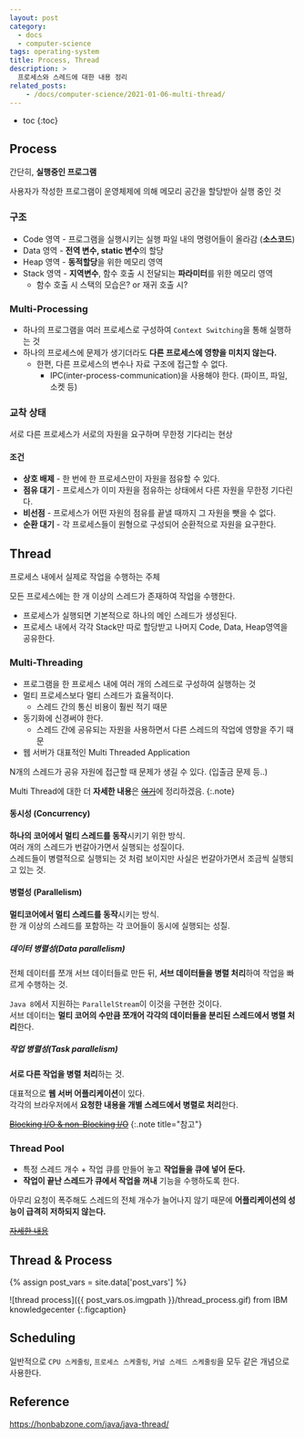```yaml
---
layout: post
category: 
  - docs
  - computer-science
tags: operating-system
title: Process, Thread
description: >
  프로세스와 스레드에 대한 내용 정리
related_posts:
    - /docs/computer-science/2021-01-06-multi-thread/
---
```

<!-- blank -->

* toc
{:toc}

## Process
간단히, **실행중인 프로그램**  

사용자가 작성한 프로그램이 운영체제에 의해 메모리 공간을 할당받아 실행 중인 것

### 구조
* Code 영역 - 프로그램을 실행시키는 실행 파일 내의 명령어들이 올라감 (**소스코드**)
* Data 영역 - **전역 변수, static 변수**의 할당
* Heap 영역 - **동적할당**을 위한 메모리 영역
* Stack 영역 - **지역변수**, 함수 호출 시 전달되는 **파라미터**를 위한 메모리 영역
  * 함수 호출 시 스택의 모습은? or 재귀 호출 시?

### Multi-Processing
* 하나의 프로그램을 여러 프로세스로 구성하여 `Context Switching`을 통해 실행하는 것
* 하나의 프로세스에 문제가 생기더라도 **다른 프로세스에 영향을 미치지 않는다.**
  * 한편, 다른 프로세스의 변수나 자료 구조에 접근할 수 없다.
    * IPC(inter-process-communication)을 사용해야 한다. (파이프, 파일, 소켓 등)

<!--
컨텍스트 스위칭은 스레드 단위에서 이루어지는 것?
  
### Context Switching
* 인터럽트에 의해 다음 우선 순위의 프로세스가 실행되어야할 때 기존 프로세스의 상태 또는 레지스터 값을 저장,
* 다음 프로세스를 수행하도록 새로운 프로세스의 상태 또는 레지스터 값을 교체하는 작업 -->

### 교착 상태
서로 다른 프로세스가 서로의 자원을 요구하며 무한정 기다리는 현상

#### 조건
* **상호 배제** - 한 번에 한 프로세스만이 자원을 점유할 수 있다.
* **점유 대기** - 프로세스가 이미 자원을 점유하는 상태에서 다른 자원을 무한정 기다린다.
* **비선점** - 프로세스가 어떤 자원의 점유를 끝낼 때까지 그 자원을 뺏을 수 없다.
* **순환 대기** - 각 프로세스들이 원형으로 구성되어 순환적으로 자원을 요구한다.

## Thread
프로세스 내에서 실제로 작업을 수행하는 주체

모든 프로세스에는 한 개 이상의 스레드가 존재하여 작업을 수행한다.
* 프로세스가 실행되면 기본적으로 하나의 메인 스레드가 생성된다.
* 프로세스 내에서 각각 Stack만 따로 할당받고 나머지 Code, Data, Heap영역을 공유한다.

### Multi-Threading
* 프로그램을 한 프로세스 내에 여러 개의 스레드로 구성하여 실행하는 것
* 멀티 프로세스보다 멀티 스레드가 효율적이다.
  * 스레드 간의 통신 비용이 훨씬 적기 때문
* 동기화에 신경써야 한다.
  * 스레드 간에 공유되는 자원을 사용하면서 다른 스레드의 작업에 영향을 주기 때문
* 웹 서버가 대표적인 Multi Threaded Application

N개의 스레드가 공유 자원에 접근할 때 문제가 생길 수 있다. (입출금 문제 등..)  

Multi Thread에 대한 더 **자세한 내용**은 [~~여기~~](javascript:console.log('아직'))에 정리하겠음.
{:.note}

#### 동시성 (Concurrency)
**하나의 코어에서 멀티 스레드를 동작**시키기 위한 방식.  
여러 개의 스레드가 번갈아가면서 실행되는 성질이다.  
스레드들이 병렬적으로 실행되는 것 처럼 보이지만 사실은 번갈아가면서 조금씩 실행되고 있는 것.  

#### 병렬성 (Parallelism)
**멀티코어에서 멀티 스레드를 동작**시키는 방식.  
한 개 이상의 스레드를 포함하는 각 코어들이 동시에 실행되는 성질.  

##### 데이터 병렬성(Data parallelism)
전체 데이터를 쪼개 서브 데이터들로 만든 뒤, **서브 데이터들을 병렬 처리**하여 작업을 빠르게 수행하는 것.  
<!-- parallelStream 장애 사례 https://multifrontgarden.tistory.com/254 -->
`Java 8`에서 지원하는 `ParallelStream`이 이것을 구현한 것이다.  
서브 데이터는 **멀티 코어의 수만큼 쪼개어 각각의 데이터들을 분리된 스레드에서 병렬 처리**한다.

##### 작업 병렬성(Task parallelism)
**서로 다른 작업을 병렬 처리**하는 것.  

대표적으로 **웹 서버 어플리케이션**이 있다.  
각각의 브라우저에서 **요청한 내용을 개별 스레드에서 병렬로 처리**한다.

[~~Blocking I/O & non-Blocking I/O~~](javascript:console.log('아직'))
{:.note title="참고"}

### Thread Pool
* 특정 스레드 개수 + 작업 큐를 만들어 놓고 **작업들을 큐에 넣어 둔다.**  
* **작업이 끝난 스레드가 큐에서 작업을 꺼내** 기능을 수행하도록 한다.  

아무리 요청이 폭주해도 스레드의 전체 개수가 늘어나지 않기 때문에 **어플리케이션의 성능이 급격히 저하되지 않는다.**  

<!-- 스레드 풀 정리하기 https://honbabzone.com/java/java-thread/ -->
[~~자세한 내용~~](javascript:console.log("아직"))

## Thread & Process
{% assign post_vars = site.data['post_vars'] %}

![thread process]({{ post_vars.os.imgpath }}/thread_process.gif)
from IBM knowledgecenter
{:.figcaption}

## Scheduling
일반적으로 `CPU 스케줄링`, `프로세스 스케줄링`, `커널 스레드 스케줄링`을 모두 같은 개념으로 사용한다.

## Reference
<https://honbabzone.com/java/java-thread/>